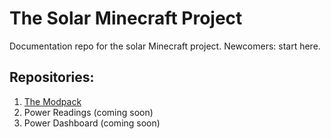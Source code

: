 # The Solar Minecraft Project

Documentation repo for the solar Minecraft project. Newcomers: start here. 

## Repositories: 

1. [The Modpack](https://github.com/en4395/Solar_Minecraft)
2. Power Readings (coming soon)
3. Power Dashboard (coming soon)
